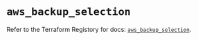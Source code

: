 # `aws_backup_selection`

Refer to the Terraform Registory for docs: [`aws_backup_selection`](https://registry.terraform.io/providers/hashicorp/aws/5.24.0/docs/resources/backup_selection).
